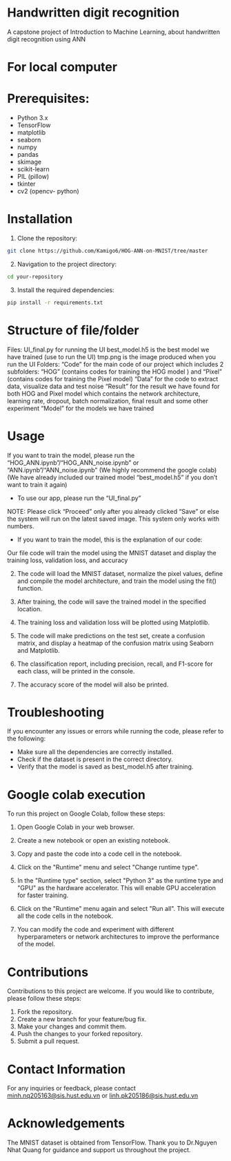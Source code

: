 # Handwritten digit recognition
A capstone project of Introduction to Machine Learning, about handwritten digit recognition using ANN


# For local computer


# Prerequisites:
- Python 3.x
- TensorFlow
- matplotlib
- seaborn
- numpy
- pandas
- skimage
- scikit-learn
- PIL (pillow)
- tkinter
- cv2 (opencv- python)


# Installation
1. Clone the repository:
```bash
git clone https://github.com/Kamigo6/HOG-ANN-on-MNIST/tree/master
```
2. Navigation to the project directory:
```bash
cd your-repository
```


3. Install the required dependencies:
```bash
pip install -r requirements.txt
```
# Structure of file/folder
Files:
UI_final.py for running the UI
best_model.h5 is the best model we have trained (use to run the UI)
tmp.png is the image produced when you run the UI 
Folders:
“Code” for the main code of our project which includes 2 subfolders: “HOG” (contains codes for training the HOG model ) and “Pixel” (contains codes for training the Pixel model)
“Data” for the code to extract data, visualize data and test noise 
“Result” for the result we have found for both HOG and Pixel model which contains the network architecture, learning rate, dropout, batch normalization, final result and some other experiment
“Model” for the models we have trained
# Usage
If you want to train the model, please run the “HOG_ANN.ipynb”/“HOG_ANN_noise.ipynb” or “ANN.ipynb”/“ANN_noise.ipynb”
(We highly recommend the google colab)
	(We have already included our trained model “best_model.h5” if you don’t want to train it again)
- To use our app, please run the “UI_final.py”


NOTE: Please click “Proceed” only after you already clicked “Save” or else the system will run on the latest saved image. This system only works with numbers.






- If you want to train the model, this is the explanation of our code:


Our file code will train the model using the MNIST dataset and display the training loss, validation loss, and accuracy




2. The code will load the MNIST dataset, normalize the pixel values, define and compile the model architecture, and train the model using the fit() function.


3. After training, the code will save the trained model in the specified location.


4. The training loss and validation loss will be plotted using Matplotlib.


5. The code will make predictions on the test set, create a confusion matrix, and display a heatmap of the confusion matrix using Seaborn and Matplotlib.


6. The classification report, including precision, recall, and F1-score for each class, will be printed in the console.


7. The accuracy score of the model will also be printed.


# Troubleshooting
If you encounter any issues or errors while running the code, please refer to the following:


- Make sure all the dependencies are correctly installed.
- Check if the dataset is present in the correct directory.
- Verify that the model is saved as best_model.h5 after training.


# Google colab execution
To run this project on Google Colab, follow these steps:


1. Open Google Colab in your web browser.


2. Create a new notebook or open an existing notebook.


3. Copy and paste the code into a code cell in the notebook.


4. Click on the "Runtime" menu and select "Change runtime type".


5. In the "Runtime type" section, select "Python 3" as the runtime type and "GPU" as the hardware accelerator. This will enable GPU acceleration for faster training.


6. Click on the "Runtime" menu again and select "Run all". This will execute all the code cells in the notebook.


7. You can modify the code and experiment with different hyperparameters or network architectures to improve the performance of the model.


# Contributions
Contributions to this project are welcome. If you would like to contribute, please follow these steps:


1. Fork the repository.
2. Create a new branch for your feature/bug fix.
3. Make your changes and commit them.
4. Push the changes to your forked repository.
5. Submit a pull request.


# Contact Information
For any inquiries or feedback, please contact minh.nq205163@sis.hust.edu.vn or linh.pk205186@sis.hust.edu.vn


# Acknowledgements
The MNIST dataset is obtained from TensorFlow.
Thank you to  Dr.Nguyen Nhat Quang for guidance and support us throughout the project.

